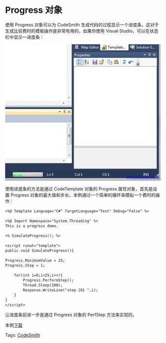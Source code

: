 # Progress 对象

使用 Progress 对象可以为 CodeSmith 生成代码的过程显示一个进度条，这对于生成比较费时的模板操作是非常有用的，如果你使用 Visual Studio，可以在状态栏中显示一进度条：

![第17张](images/17.png)

使用进度条的方法是通过 CodeTemplate 对象的 Progress 属性对象，首先是设置 Progress 对象的最大值和步长，本例通过一个简单的循环来模拟一个费时的操作：

```
<%@ Template Language="C#" TargetLanguage="Text" Debug="False" %>

<%@ Import Namespace="System.Threading" %>
This is a progress demo.

<% SimulateProgress(); %>

<script runat="template">
public void SimulateProgress(){

Progress.MaximumValue = 25;
Progress.Step = 1;

    for(int i=0;i<25;i++){
        Progress.PerformStep();
        Thread.Sleep(100);
        Response.WriteLine("step {0} ",i);
    }
}
</script>
```

让进度条前进一步是通过 Progress 对象的 PerfStep 方法来实现的。

本例[下载](http://www.imobilebbs.com/download/codesmith/ProgressDemo.zip)

Tags: [CodeSmith](http://www.imobilebbs.com/wordpress/archives/tag/codesmith)